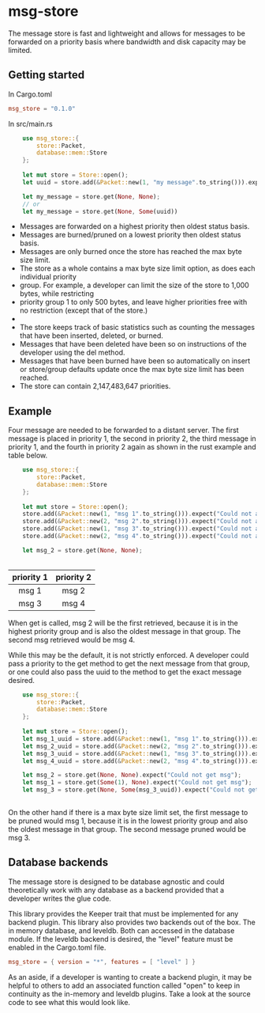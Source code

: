 # msg-store
The message store is fast and lightweight and allows for messages to be forwarded on a priority basis where bandwidth and disk capacity may be limited.

## Getting started
In Cargo.toml
```toml
msg_store = "0.1.0"
```

In src/main.rs
```rust
    use msg_store::{
        store::Packet,
        database::mem::Store
    };
    
    let mut store = Store::open();
    let uuid = store.add(&Packet::new(1, "my message".to_string())).expect("Could not add msg");

    let my_message = store.get(None, None);
    // or
    let my_message = store.get(None, Some(uuid))
```

* Messages are forwarded on a highest priority then oldest status basis.
* Messages are burned/pruned on a lowest priority then oldest status basis.
* Messages are only burned once the store has reached the max byte size limit.
* The store as a whole contains a max byte size limit option, as does each individual priority
* group. For example, a developer can limit the size of the store to 1,000 bytes, while restricting
* priority group 1 to only 500 bytes, and leave higher priorities free with no restriction (except that of the store.)
* 
* The store keeps track of basic statistics such as counting the messages that have been inserted, deleted, or burned.
* Messages that have been deleted have been so on instructions of the developer using the del method.
* Messages that have been burned have been so automatically on insert or store/group defaults update once the
max byte size limit has been reached.
* The store can contain 2,147,483,647 priorities.

## Example
Four message are needed to be forwarded to a distant server.
The first message is placed in priority 1, the second in priority 2, the third message in priority 1, and the fourth in priority 2 again as shown in the rust example and table below.
```rust
    use msg_store::{
        store::Packet,
        database::mem::Store
    };
    
    let mut store = Store::open();
    store.add(&Packet::new(1, "msg 1".to_string())).expect("Could not add msg");
    store.add(&Packet::new(2, "msg 2".to_string())).expect("Could not add msg");
    store.add(&Packet::new(1, "msg 3".to_string())).expect("Could not add msg");
    store.add(&Packet::new(2, "msg 4".to_string())).expect("Could not add msg");

    let msg_2 = store.get(None, None);
    
```

| priority 1 | priority 2 |
|:----------:|:----------:|
| msg 1      | msg 2      |
| msg 3      | msg 4      |

When get is called, msg 2 will be the first retrieved, because it is in the highest priority group and is also the oldest message in that group. The second msg retrieved would be msg 4.

While this may be the default, it is not strictly enforced. A developer could pass a priority to the get method to get the next message from that group, or one could also pass the uuid to the method to get the exact message desired.
```rust
    use msg_store::{
        store::Packet,
        database::mem::Store
    };
    
    let mut store = Store::open();
    let msg_1_uuid = store.add(&Packet::new(1, "msg 1".to_string())).expect("Could not add msg");
    let msg_2_uuid = store.add(&Packet::new(2, "msg 2".to_string())).expect("Could not add msg");
    let msg_3_uuid = store.add(&Packet::new(1, "msg 3".to_string())).expect("Could not add msg");
    let msg_4_uuid = store.add(&Packet::new(2, "msg 4".to_string())).expect("Could not add msg");

    let msg_2 = store.get(None, None).expect("Could not get msg");
    let msg_1 = store.get(Some(1), None).expect("Could not get msg");
    let msg_3 = store.get(None, Some(msg_3_uuid)).expect("Could not get msg");
    
```

On the other hand if there is a max byte size limit set, the first message to be pruned would msg 1, because it is in the lowest priority group and also the oldest message in that group. The second message pruned would be msg 3.

## Database backends
The message store is designed to be database agnostic and could theoretically work with any database as a backend provided that a developer writes the glue code.

This library provides the Keeper trait that must be implemented for any backend plugin. This library also provides two backends out of the box. The in memory database, and leveldb. Both can accessed in the database module. If the leveldb backend is desired, the "level" feature must be enabled in the Cargo.toml file.
```toml
msg_store = { version = "*", features = [ "level" ] }
```

As an aside, if a developer is wanting to create a backend plugin, it may be helpful to others to add an associated function called "open" to keep in continuity as the in-memory and leveldb plugins. Take a look at the source code to see what this would look like.